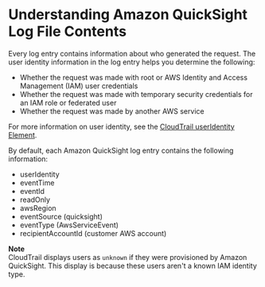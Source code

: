 # Understanding Amazon QuickSight Log File Contents<a name="log-file-contents"></a>

Every log entry contains information about who generated the request\. The user identity information in the log entry helps you determine the following: 
+ Whether the request was made with root or AWS Identity and Access Management \(IAM\) user credentials
+ Whether the request was made with temporary security credentials for an IAM role or federated user
+ Whether the request was made by another AWS service

For more information on user identity, see the [CloudTrail userIdentity Element](http://docs.aws.amazon.com/awscloudtrail/latest/userguide/cloudtrail-event-reference-user-identity.html)\.

By default, each Amazon QuickSight log entry contains the following information:
+ userIdentity
+ eventTime
+ eventId
+ readOnly
+ awsRegion
+ eventSource \(quicksight\)
+ eventType \(AwsServiceEvent\)
+ recipientAccountId \(customer AWS account\)

**Note**  
 CloudTrail displays users as `unknown` if they were provisioned by Amazon QuickSight\. This display is because these users aren't a known IAM identity type\. 